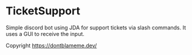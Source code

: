 # TicketSupport
Simple discord bot using JDA for support tickets via slash commands. It uses a GUI to receive the input.

Copyright https://dontblameme.dev/
